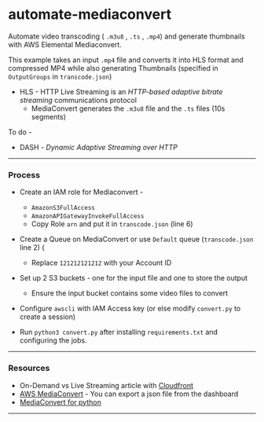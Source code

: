 # automate-mediaconvert

Automate video transcoding ( `.m3u8` , `.ts` , `.mp4`) and generate thumbnails with AWS Elemental Mediaconvert. 

This example takes an input `.mp4` file and converts it into HLS format and compressed MP4 while also generating Thumbnails (specified in `OutputGroups` in `transcode.json`)

* HLS - HTTP Live Streaming is an _HTTP-based adaptive bitrate streaming_ communications protocol
  - MediaConvert generates the `.m3u8` file and the `.ts` files (10s segments)
  
To do - 
* DASH - _Dynamic Adaptive Streaming over HTTP_

<hr>

### Process 

* Create an IAM role for Mediaconvert - 
  
  - `AmazonS3FullAccess` 
  - `AmazonAPIGatewayInvokeFullAccess`
  - Copy Role `arn` and put it in `transcode.json` (line 6)
  
* Create a Queue on MediaConvert or use `Default` queue (`transcode.json` line 2) (
  - Replace `121212121212` with your Account ID
  
* Set up 2 S3 buckets - one for the input file and one to store the output 
  - Ensure the input bucket contains some video files to convert
  
* Configure `awscli` with IAM Access key (or else modify `convert.py` to create a session)

* Run `python3 convert.py` after installing `requirements.txt` and configuring the jobs.

<hr>

### Resources 

* On-Demand vs Live Streaming article with [Cloudfront](https://aws.amazon.com/cloudfront/streaming/)
* [AWS MediaConvert](https://aws.amazon.com/mediaconvert/) - You can export a json file from the dashboard
* [MediaConvert for python](https://docs.aws.amazon.com/mediaconvert/latest/apireference/python.html)

<hr>
